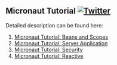 ## Micronaut Tutorial  [![Twitter](https://img.shields.io/twitter/follow/piotr_minkowski.svg?style=social&logo=twitter&label=Follow%20Me)](https://twitter.com/piotr_minkowski)

Detailed description can be found here: 
1. [Micronaut Tutorial: Beans and Scopes](https://piotrminkowski.wordpress.com/2019/04/15/micronaut-tutorial-beans-and-scopes/)
2. [Micronaut Tutorial: Server Application](https://piotrminkowski.wordpress.com/2019/04/23/micronaut-tutorial-server-application/)
3. [Micronaut Tutorial: Security](https://piotrminkowski.wordpress.com/2019/04/25/micronaut-tutorial-security/)
4. [Micronaut Tutorial: Reactive](https://piotrminkowski.wordpress.com/2019/11/12/micronaut-tutorial-reactive/)